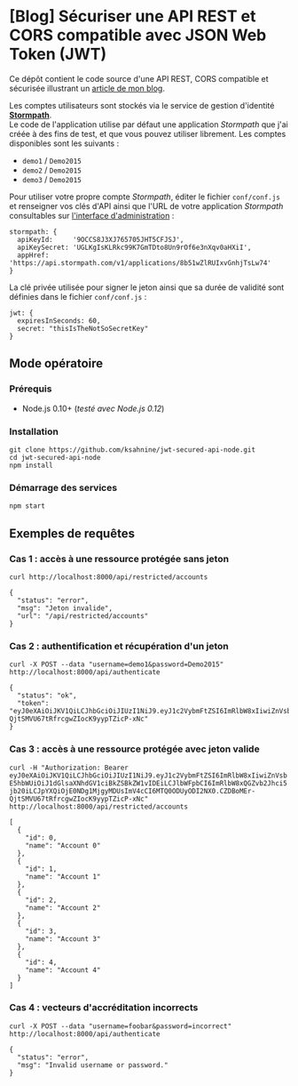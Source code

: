 # [Blog] Sécuriser une API REST et CORS compatible avec JSON Web Token (JWT)

Ce dépôt contient le code source d'une API REST, CORS compatible et sécurisée illustrant un [article de mon blog](http://blog.inovia-conseil.fr/?p=236).

Les comptes utilisateurs sont stockés via le service de gestion d'identité [**Stormpath**](https://stormpath.com/).<br/>
Le code de l'application utilise par défaut une application *Stormpath* que j'ai créée à des fins de test, et que vous pouvez  utiliser librement. Les comptes disponibles sont les suivants :
- `demo1` / `Demo2015`
- `demo2` / `Demo2015`
- `demo3` / `Demo2015`

Pour utiliser votre propre compte *Stormpath*, éditer le fichier `conf/conf.js` et renseigner vos clés d'API ainsi que l'URL de votre application *Stormpath* consultables sur [l'interface d'administration](https://api.stormpath.com/ui2/index.html#/)  :
```
stormpath: {
  apiKeyId:     '9OCCS8J3XJ765705JHT5CFJSJ',
  apiKeySecret: 'UGLKgIsKLRkc99K7GmTDto8Un9rOf6e3nXqv0aHXiI',
  appHref:      'https://api.stormpath.com/v1/applications/8b51wZlRUIxvGnhjTsLw74'
}
```

La clé privée utilisée pour signer le jeton ainsi que sa durée de validité sont définies dans le fichier `conf/conf.js` :
```
jwt: {
  expiresInSeconds: 60,
  secret: "thisIsTheNotSoSecretKey"
}
```

## Mode opératoire
### Prérequis
- Node.js 0.10+ (*testé avec Node.js 0.12*)

### Installation
```
git clone https://github.com/ksahnine/jwt-secured-api-node.git
cd jwt-secured-api-node
npm install
```

### Démarrage des services
```
npm start
```

## Exemples de requêtes
### Cas 1 : accès à une ressource protégée sans jeton
`curl http://localhost:8000/api/restricted/accounts`

```
{
  "status": "error",
  "msg": "Jeton invalide",
  "url": "/api/restricted/accounts"
}
```

### Cas 2 : authentification et récupération d'un jeton
`curl -X POST --data "username=demo1&password=Demo2015" http://localhost:8000/api/authenticate`

```
{
  "status": "ok",
  "token": "eyJ0eXAiOiJKV1QiLCJhbGciOiJIUzI1NiJ9.eyJ1c2VybmFtZSI6ImRlbW8xIiwiZnVsbE5hbWUiOiJ1dGlsaXNhdGV1ciBkZSBkZW1vIDEiLCJlbWFpbCI6ImRlbW8xQGZvb2Jhci5jb20iLCJpYXQiOjE0NDg1MjgyMDUsImV4cCI6MTQ0ODUyODI2NX0.CZDBoMEr-QjtSMVU67tRfrcgwZIocK9yypTZicP-xNc"
}
```

### Cas 3 : accès à une ressource protégée avec jeton valide
`curl -H "Authorization: Bearer eyJ0eXAiOiJKV1QiLCJhbGciOiJIUzI1NiJ9.eyJ1c2VybmFtZSI6ImRlbW8xIiwiZnVsbE5hbWUiOiJ1dGlsaXNhdGV1ciBkZSBkZW1vIDEiLCJlbWFpbCI6ImRlbW8xQGZvb2Jhci5jb20iLCJpYXQiOjE0NDg1MjgyMDUsImV4cCI6MTQ0ODUyODI2NX0.CZDBoMEr-QjtSMVU67tRfrcgwZIocK9yypTZicP-xNc" http://localhost:8000/api/restricted/accounts`

```
[
  {
    "id": 0,
    "name": "Account 0"
  },
  {
    "id": 1,
    "name": "Account 1"
  },
  {
    "id": 2,
    "name": "Account 2"
  },
  {
    "id": 3,
    "name": "Account 3"
  },
  {
    "id": 4,
    "name": "Account 4"
  }
]
```
### Cas 4 : vecteurs d'accréditation incorrects
`curl -X POST --data "username=foobar&password=incorrect" http://localhost:8000/api/authenticate`
```
{
  "status": "error",
  "msg": "Invalid username or password."
}
```
